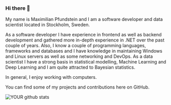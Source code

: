 ### Hi there 👋

My name is Maximilian Pfundstein and I am a software developer and data scientist located in Stockholm, Sweden.

As a software developer I have experience in frontend as well as backend development and gathered more in-depth experience in .NET over the past couple of years. Also, I know a couple of programming languages, frameworks and databases and I have knowledge in maintaining Windows and Linux servers as well as some networking and DevOps. As a data scientist I have a strong basis in statistical modelling, Machine Learning and Deep Learning and I am quite attracted to Bayesian statistics.

In general, I enjoy working with computers.

You can find some of my projects and contributions here on GitHub.

![YOUR github stats](https://github-readme-stats.vercel.app/api?username=flennic)

